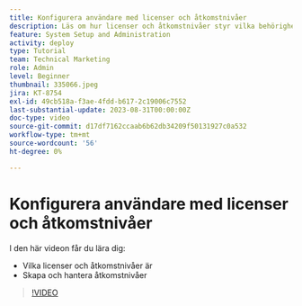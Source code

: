 ```yaml
---
title: Konfigurera användare med licenser och åtkomstnivåer
description: Läs om hur licenser och åtkomstnivåer styr vilka behörigheter användarna har. Lär dig hur jobbroller används i systemet.
feature: System Setup and Administration
activity: deploy
type: Tutorial
team: Technical Marketing
role: Admin
level: Beginner
thumbnail: 335066.jpeg
jira: KT-8754
exl-id: 49cb518a-f3ae-4fdd-b617-2c19006c7552
last-substantial-update: 2023-08-31T00:00:00Z
doc-type: video
source-git-commit: d17df7162ccaab6b62db34209f50131927c0a532
workflow-type: tm+mt
source-wordcount: '56'
ht-degree: 0%

---
```


# Konfigurera användare med licenser och åtkomstnivåer

I den här videon får du lära dig:

* Vilka licenser och åtkomstnivåer är
* Skapa och hantera åtkomstnivåer

>[!VIDEO](https://video.tv.adobe.com/v/335066/?quality=12&learn=on&enablevpops)
